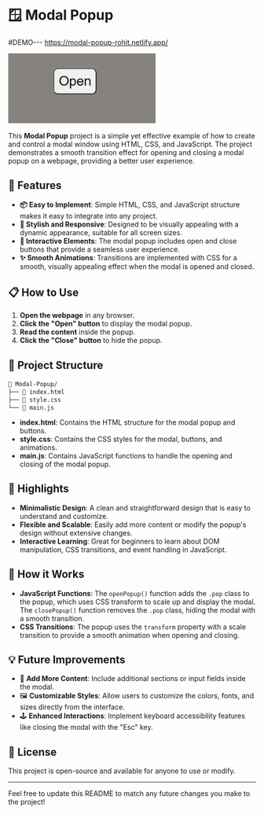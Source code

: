 # 🪟 Modal Popup
#DEMO--- https://modal-popup-rohit.netlify.app/


<img src="./modal.png" alt="Logo" width="300" />


This **Modal Popup** project is a simple yet effective example of how to create and control a modal window using HTML, CSS, and JavaScript. The project demonstrates a smooth transition effect for opening and closing a modal popup on a webpage, providing a better user experience.

## 🚀 Features

- **📦 Easy to Implement**: Simple HTML, CSS, and JavaScript structure makes it easy to integrate into any project.
- **🎨 Stylish and Responsive**: Designed to be visually appealing with a dynamic appearance, suitable for all screen sizes.
- **🎯 Interactive Elements**: The modal popup includes open and close buttons that provide a seamless user experience.
- **✨ Smooth Animations**: Transitions are implemented with CSS for a smooth, visually appealing effect when the modal is opened and closed.

## 📋 How to Use

1. **Open the webpage** in any browser.
2. **Click the "Open" button** to display the modal popup.
3. **Read the content** inside the popup.
4. **Click the "Close" button** to hide the popup.

## 📂 Project Structure

```
📁 Modal-Popup/
├── 📄 index.html
├── 📄 style.css
└── 📄 main.js
```

- **index.html**: Contains the HTML structure for the modal popup and buttons.
- **style.css**: Contains the CSS styles for the modal, buttons, and animations.
- **main.js**: Contains JavaScript functions to handle the opening and closing of the modal popup.

## 🌟 Highlights

- **Minimalistic Design**: A clean and straightforward design that is easy to understand and customize.
- **Flexible and Scalable**: Easily add more content or modify the popup's design without extensive changes.
- **Interactive Learning**: Great for beginners to learn about DOM manipulation, CSS transitions, and event handling in JavaScript.

## 🤖 How it Works

- **JavaScript Functions**: The `openPopup()` function adds the `.pop` class to the popup, which uses CSS transform to scale up and display the modal. The `closePopup()` function removes the `.pop` class, hiding the modal with a smooth transition.
- **CSS Transitions**: The popup uses the `transform` property with a scale transition to provide a smooth animation when opening and closing.

## 💡 Future Improvements

- 🔄 **Add More Content**: Include additional sections or input fields inside the modal.
- 🖼️ **Customizable Styles**: Allow users to customize the colors, fonts, and sizes directly from the interface.
- 🕹️ **Enhanced Interactions**: Implement keyboard accessibility features like closing the modal with the "Esc" key.

## 📝 License

This project is open-source and available for anyone to use or modify.

---

Feel free to update this README to match any future changes you make to the project!

